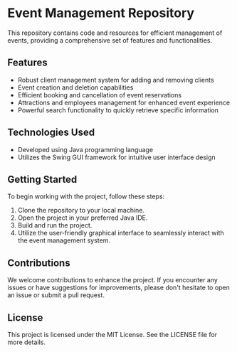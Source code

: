 # Event Management Repository

This repository contains code and resources for efficient management of events, providing a comprehensive set of features and functionalities.

## Features

- Robust client management system for adding and removing clients
- Event creation and deletion capabilities
- Efficient booking and cancellation of event reservations
- Attractions and employees management for enhanced event experience
- Powerful search functionality to quickly retrieve specific information

## Technologies Used

- Developed using Java programming language
- Utilizes the Swing GUI framework for intuitive user interface design

## Getting Started

To begin working with the project, follow these steps:

1. Clone the repository to your local machine.
2. Open the project in your preferred Java IDE.
3. Build and run the project.
4. Utilize the user-friendly graphical interface to seamlessly interact with the event management system.

## Contributions

We welcome contributions to enhance the project. If you encounter any issues or have suggestions for improvements, please don't hesitate to open an issue or submit a pull request.

## License

This project is licensed under the MIT License. See the LICENSE file for more details.
